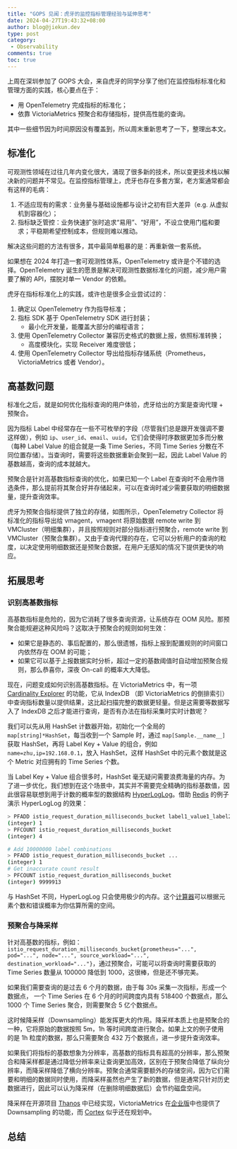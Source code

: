 ```yaml
---
title: "GOPS 见闻：虎牙的监控指标管理经验与延伸思考"
date: 2024-04-27T19:43:32+08:00
author: blog@jiekun.dev
type: post
category: 
 - Observability
comments: true
toc: true
---
```


上周在深圳参加了 GOPS 大会，来自虎牙的同学分享了他们在监控指标标准化和管理方面的实践，核心要点在于：
- 用 OpenTelemetry 完成指标的标准化；
- 依靠 VictoriaMetrics 预聚合和存储指标，提供高性能的查询。

其中一些细节因为时间原因没有覆盖到，所以周末重新思考了一下，整理出本文。

## 标准化

可观测性领域在过往几年内变化很大，涌现了很多新的技术，所以变更技术栈以解决新的问题并不常见。在监控指标管理上，虎牙也存在多套方案，老方案通常都会有这样的毛病：
1. 不适应现有的需求：业务量与基础设施都与设计之初有巨大差异（e.g. 从虚拟机到容器化）；
2. 指标缺乏管控：业务快速扩张时追求“易用”、“好用”，不设立使用门槛和要求；平稳期希望控制成本，但规则难以推动。

解决这些问题的方法有很多，其中最简单粗暴的是：再重新做一套系统。

如果想在 2024 年打造一套可观测性体系，OpenTelemetry 或许是个不错的选择。OpenTelemetry 诞生的愿景是解决可观测性数据标准化的问题，减少用户需要了解的 API，摆脱对单一 Vendor 的依赖。

虎牙在指标标准化上的实践，或许也是很多企业尝试过的：
1. 确定以 OpenTelemetry 作为指导标准；
2. 指标 SDK 基于 OpenTelemetry SDK 进行封装；
	- 最小化开发量，能覆盖大部分的编程语言；
3. 使用 OpenTelemetry Collector 兼容历史格式的数据上报，依照标准转换；
	- 高度模块化，实现 Receiver 难度很低；
4. 使用 OpenTelemetry Collector 导出给指标存储系统（Prometheus，VictoriaMetrics 或者 Vendor）。

## 高基数问题

标准化之后，就是如何优化指标查询的用户体验，虎牙给出的方案是查询代理 + 预聚合。

因为指标 Label 中经常存在一些不可枚举的字段（尽管我们总是跟开发强调不要这样做），例如 `ip`、`user_id`、`email`、`uuid`，它们会使得时序数据更加多而分散（每种 Label Value 的组合就是一条 Time Series，不同 Time Series 分散在不同位置存储）。当查询时，需要将这些数据重新会聚到一起，因此 Label Value 的基数越高，查询的成本就越大。

预聚合是针对高基数指标查询的优化，如果已知一个 Label 在查询时不会用作筛选条件，那么提前将其聚合好并存储起来，可以在查询时减少需要获取的明细数据量，提升查询效率。

虎牙为预聚合指标提供了独立的存储，如图所示，OpenTelemetry Collector 将标准化的指标导出给 vmagent，vmagent 将原始数据 remote write 到 VMCluster（明细集群），并且按照规则对部分指标进行预聚合，remote write 到 VMCluster（预聚合集群）。又由于查询代理的存在，它可以分析用户的查询的粒度，以决定使用明细数据还是预聚合数据，在用户无感知的情况下提供更快的响应。

## 拓展思考
### 识别高基数指标
高基数指标是危险的，因为它消耗了很多查询资源，让系统存在 OOM 风险。那预聚合能规避这种风险吗？这取决于预聚合的规则如何生效：
- 如果它是静态的、事后配置的，那么很遗憾，指标上报到配置规则的时间窗口内依然存在 OOM 的可能；
- 如果它可以基于上报数据实时分析，超过一定的基数阈值时自动增加预聚合规则，那么恭喜你，深夜 On-call 的概率大大降低。

现在，问题变成如何识别高基数指标。在 VictoriaMetrics 中，有一项 [Cardinality Explorer](https://docs.victoriametrics.com/#cardinality-explorer) 的功能，它从 IndexDB （即 VictoriaMetrics 的倒排索引）中查询指标数量以提供结果，这比起扫描完整的数据更轻量。但是这需要等数据写入了 IndexDB 之后才能进行查询，是否有办法在指标采集时实时计数呢？

我们可以先从用 HashSet 计数器开始，初始化一个全局的 `map[string]*HashSet`，每当收到一个 Sample 时，通过 `map[Sample.__name__]` 获取 HashSet，再将 Label Key + Value 的组合，例如 `name=zhu,ip=192.168.0.1`，放入 HashSet，这样 HashSet 中的元素个数就是这个 Metric 对应拥有的 Time Series 个数。

当 Label Key + Value 组合很多时，HashSet 毫无疑问需要浪费海量的内存。为了进一步优化，我们想到在这个场景中，其实并不需要完全精确的指标基数值，因此很容易联想到用于计数的概率型的数据结构 [HyperLogLog](https://en.wikipedia.org/wiki/HyperLogLog)。借助 [Redis](https://redis.io/docs/latest/develop/data-types/probabilistic/hyperloglogs/) 的例子演示 HyperLogLog 的效果：
```bash
> PFADD istio_request_duration_milliseconds_bucket label1_value1_label2_valeu1 label1_value2_label2_valee1 label1_value1_label2_valee2 label1_value2_label2_valee2
(integer) 1
> PFCOUNT istio_request_duration_milliseconds_bucket
(integer) 4

# Add 10000000 label combinations
> PFADD istio_request_duration_milliseconds_bucket ...
(integer) 1
# Get inaccurate count result
> PFCOUNT istio_request_duration_milliseconds_bucket
(integer) 9999913
```
与 HashSet 不同，HyperLogLog 只会使用极少的内存。这个[计算器](https://djhworld.github.io/hyperloglog/counting/)可以根据元素个数和错误概率为你估算所需的空间。

### 预聚合与降采样
针对高基数的指标，例如：`istio_request_duration_milliseconds_bucket{prometheus="...", pod="...", node="...", source_workload="...", destination_workload="..."}`，通过预聚合，可能可以将查询时需要获取的 Time Series 数量从 100000 降低到 1000，这很棒，但是还不够完美。

如果我们需要查询的是过去 6 个月的数据，由于每 30s 采集一次指标，形成一个数据点， 一个 Time Series 在 6 个月的时间跨度内具有 518400 个数据点，那么 1000 个 Time Series 聚合，则需要聚合 5 亿个数据点。

这时候降采样（Downsampling）能发挥更大的作用。降采样本质上也是预聚合的一种，它将原始的数据按照 5m，1h 等时间跨度进行聚合。如果上文的例子使用的是 1h 粒度的数据，那么只需要聚合 432 万个数据点，进一步提升查询效率。

如果我们将指标的基数想象为分辨率，高基数的指标具有超高的分辨率，那么预聚合和降采样都是通过降低分辨率来让查询更加高效，区别在于预聚合降低了纵向分辨率，而降采样降低了横向分辨率。预聚合通常需要额外的存储空间，因为它们需要和明细的数据同时使用，而降采样虽然也产生了新的数据，但是通常只针对历史数据进行，因此可以认为降采样（在删除明细数据后）会节约磁盘空间。

降采样在开源项目 [Thanos](https://thanos.io/v0.8/components/compact/#downsampling-resolution-and-retention) 中已经实现，VictoriaMetrics 在[企业版](https://docs.victoriametrics.com/#downsampling)中也提供了 Downsampling 的功能，而 [Cortex](https://cortexmetrics.io/docs/roadmap/#downsampling) 似乎还在规划中。

## 总结 